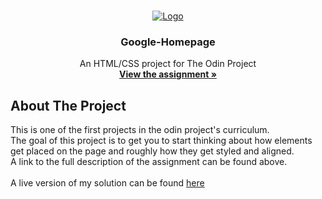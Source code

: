 <!-- PROJECT LOGO -->
<br />
<p align="center">
  <a href="https://www.theodinproject.com">
    <img src="https://www.theodinproject.com/assets/odin-logo-2d729f16279e9fc3b58ce847eacf07f883bdfc95eb23bb5064ed59d36ef551d6.svg" alt="Logo">
  </a>

  <h3 align="center">Google-Homepage</h3>

  <p align="center">
    An HTML/CSS project for The Odin Project
    <br />
    <a href="https://www.theodinproject.com/courses/web-development-101/lessons/html-css"><strong>View the assignment »</strong></a>
    <br />
  </p>
</p>

<!-- ABOUT THE PROJECT -->
## About The Project

This is one of the first projects in the odin project's curriculum.<br />
The goal of this project is to get you to start thinking about how elements get placed on the page and roughly how they get styled and aligned.<br />
A link to the full description of the assignment can be found above.<br />
<br />
A live version of my solution can be found <a href="https://jasont01.github.io/google-homepage">here</a>
